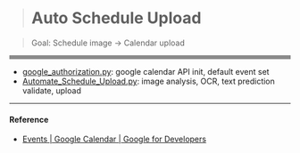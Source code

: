 > # Auto Schedule Upload

> Goal: Schedule image -> Calendar upload

<hr style="border-style: dotted; opacity: 0.5;" />

- [google_authorization.py](google_authorization.py): google calendar API init, default event set
- [Automate_Schedule_Upload.py](Automate_Schedule_Upload.py): image analysis, OCR, text prediction validate, upload

---

#### Reference
- [Events | Google Calendar | Google for Developers](https://developers.google.com/calendar/api/v3/reference/events?hl=ko)


